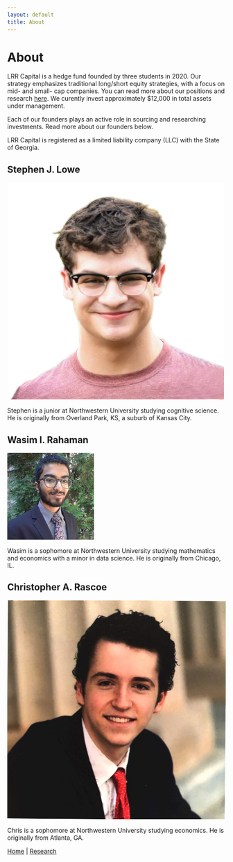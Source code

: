 ```yaml
---
layout: default
title: About
---
```

# About

LRR Capital is a hedge fund founded by three students in 2020. Our strategy emphasizes traditional long/short equity strategies, with a focus on mid- and small- cap companies. You can read more about our positions and research <a href="/research">here</a>. We curently invest approximately $12,000 in total assets under management.

Each of our founders plays an active role in sourcing and researching investments. Read more about our founders below.

LRR Capital is registered as a limited liability company (LLC) with the State of Georgia. 

## Stephen J. Lowe

![Stephen](/images/stephen-1.jpg)

Stephen is a junior at Northwestern University studying cognitive science. He is originally from Overland Park, KS, a suburb of Kansas City. 

## Wasim I. Rahaman

![Wasim](/images/wasim-1.jpg)

Wasim is a sophomore at Northwestern University studying mathematics and economics with a minor in data science. He is originally from Chicago, IL.
 
## Christopher A. Rascoe

![Chris](/images/seal-1.jpg)

Chris is a sophomore at Northwestern University studying economics. He is originally from Atlanta, GA. 


<a href="/index">Home</a> | <a href="/research">Research</a>
